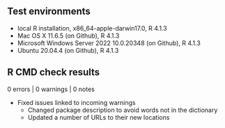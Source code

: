## Test environments

* local R installation, x86_64-apple-darwin17.0, R 4.1.3
* Mac OS X 11.6.5 (on Github), R 4.1.3
* Microsoft Windows Server 2022 10.0.20348 (on Github), R 4.1.3
* Ubuntu 20.04.4 (on Github), R 4.1.3

## R CMD check results

0 errors | 0 warnings | 0 notes

- Fixed issues linked to incoming warnings
  - Changed package description to avoid words not in the dictionary
  - Updated a number of URLs to their new locations